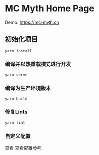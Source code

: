 # MC Myth Home Page

Demo: https://mc-myth.cn

## 初始化项目

```
yarn install
```

### 编译并以热重载模式进行开发
```
yarn serve
```

### 编译为生产环境版本
```
yarn build
```

### 修复Lints
```
yarn lint
```

### 自定义配置
查看 [查看配置参考](https://cli.vuejs.org/config/).
